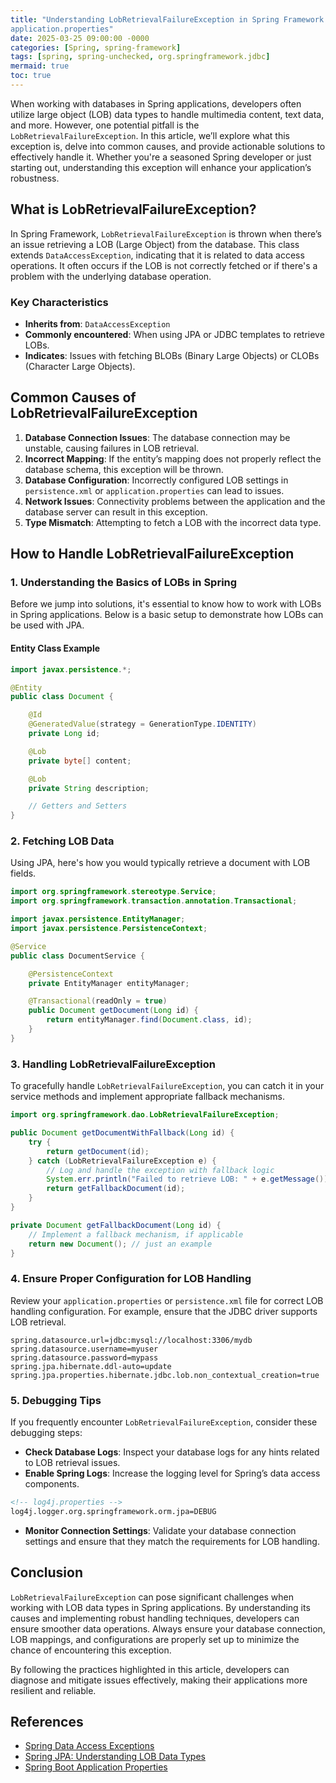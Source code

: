 ```yaml
---
title: "Understanding LobRetrievalFailureException in Spring Framework
application.properties"
date: 2025-03-25 09:00:00 -0000
categories: [Spring, spring-framework]
tags: [spring, spring-unchecked, org.springframework.jdbc]
mermaid: true
toc: true
---
```



When working with databases in Spring applications, developers often utilize large object (LOB) data types to handle multimedia content, text data, and more. However, one potential pitfall is the `LobRetrievalFailureException`. In this article, we’ll explore what this exception is, delve into common causes, and provide actionable solutions to effectively handle it. Whether you're a seasoned Spring developer or just starting out, understanding this exception will enhance your application’s robustness.

## What is LobRetrievalFailureException?

In Spring Framework, `LobRetrievalFailureException` is thrown when there’s an issue retrieving a LOB (Large Object) from the database. This class extends `DataAccessException`, indicating that it is related to data access operations. It often occurs if the LOB is not correctly fetched or if there's a problem with the underlying database operation.

### Key Characteristics

- **Inherits from**: `DataAccessException`
- **Commonly encountered**: When using JPA or JDBC templates to retrieve LOBs.
- **Indicates**: Issues with fetching BLOBs (Binary Large Objects) or CLOBs (Character Large Objects).

## Common Causes of LobRetrievalFailureException

1. **Database Connection Issues**: The database connection may be unstable, causing failures in LOB retrieval.
2. **Incorrect Mapping**: If the entity’s mapping does not properly reflect the database schema, this exception will be thrown.
3. **Database Configuration**: Incorrectly configured LOB settings in `persistence.xml` or `application.properties` can lead to issues.
4. **Network Issues**: Connectivity problems between the application and the database server can result in this exception.
5. **Type Mismatch**: Attempting to fetch a LOB with the incorrect data type.

## How to Handle LobRetrievalFailureException

### 1. Understanding the Basics of LOBs in Spring

Before we jump into solutions, it's essential to know how to work with LOBs in Spring applications. Below is a basic setup to demonstrate how LOBs can be used with JPA.

#### Entity Class Example

```java
import javax.persistence.*;

@Entity
public class Document {

    @Id
    @GeneratedValue(strategy = GenerationType.IDENTITY)
    private Long id;

    @Lob
    private byte[] content;

    @Lob
    private String description;

    // Getters and Setters
}
```

### 2. Fetching LOB Data

Using JPA, here's how you would typically retrieve a document with LOB fields.

```java
import org.springframework.stereotype.Service;
import org.springframework.transaction.annotation.Transactional;

import javax.persistence.EntityManager;
import javax.persistence.PersistenceContext;

@Service
public class DocumentService {

    @PersistenceContext
    private EntityManager entityManager;

    @Transactional(readOnly = true)
    public Document getDocument(Long id) {
        return entityManager.find(Document.class, id);
    }
}
```

### 3. Handling LobRetrievalFailureException

To gracefully handle `LobRetrievalFailureException`, you can catch it in your service methods and implement appropriate fallback mechanisms.

```java
import org.springframework.dao.LobRetrievalFailureException;

public Document getDocumentWithFallback(Long id) {
    try {
        return getDocument(id);
    } catch (LobRetrievalFailureException e) {
        // Log and handle the exception with fallback logic
        System.err.println("Failed to retrieve LOB: " + e.getMessage());
        return getFallbackDocument(id);
    }
}

private Document getFallbackDocument(Long id) {
    // Implement a fallback mechanism, if applicable
    return new Document(); // just an example
}
```

### 4. Ensure Proper Configuration for LOB Handling

Review your `application.properties` or `persistence.xml` file for correct LOB handling configuration. For example, ensure that the JDBC driver supports LOB retrieval.

```properties
spring.datasource.url=jdbc:mysql://localhost:3306/mydb
spring.datasource.username=myuser
spring.datasource.password=mypass
spring.jpa.hibernate.ddl-auto=update
spring.jpa.properties.hibernate.jdbc.lob.non_contextual_creation=true
```

### 5. Debugging Tips

If you frequently encounter `LobRetrievalFailureException`, consider these debugging steps:

- **Check Database Logs**: Inspect your database logs for any hints related to LOB retrieval issues.
- **Enable Spring Logs**: Increase the logging level for Spring’s data access components.
```xml
<!-- log4j.properties -->
log4j.logger.org.springframework.orm.jpa=DEBUG
```
- **Monitor Connection Settings**: Validate your database connection settings and ensure that they match the requirements for LOB handling.

## Conclusion

`LobRetrievalFailureException` can pose significant challenges when working with LOB data types in Spring applications. By understanding its causes and implementing robust handling techniques, developers can ensure smoother data operations. Always ensure your database connection, LOB mappings, and configurations are properly set up to minimize the chance of encountering this exception.

By following the practices highlighted in this article, developers can diagnose and mitigate issues effectively, making their applications more resilient and reliable.

## References

- [Spring Data Access Exceptions](https://docs.spring.io/spring-framework/docs/current/reference/html/data-access.html#dao)
- [Spring JPA: Understanding LOB Data Types](https://docs.spring.io/spring-data/jpa/docs/current/reference/html/#jpa.lob)
- [Spring Boot Application Properties](https://docs.spring.io/spring-boot/docs/current/reference/html/application-properties.html#application-properties)